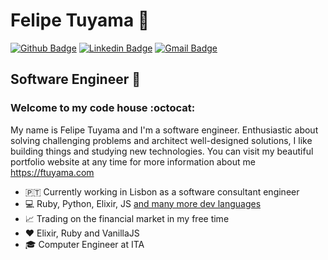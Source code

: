 # Felipe Tuyama 🌌

[![Github Badge](https://img.shields.io/badge/-Github-000?style=flat-square&logo=Github&logoColor=white&link=https://github.com/ftuyama)](https://github.com/ftuyama)
[![Linkedin Badge](https://img.shields.io/badge/-LinkedIn-blue?style=flat-square&logo=Linkedin&logoColor=white&link=https://www.linkedin.com/in/felipe-tuyama/)](https://www.linkedin.com/in/felipe-tuyama/)
[![Gmail Badge](https://img.shields.io/badge/-Gmail-c14438?style=flat-square&logo=Gmail&logoColor=white&link=https://ftuyama.com/)](https://ftuyama.com/)

## Software Engineer 👋  
###  Welcome to my code house :octocat:

My name is Felipe Tuyama and I'm a software engineer. Enthusiastic about solving challenging problems and architect well-designed solutions, I like building things and studying new technologies. You can visit my beautiful portfolio website at any time for more information about me <https://ftuyama.com>

- 🇵🇹 Currently working in Lisbon as a software consultant engineer
- 💻 Ruby, Python, Elixir, JS [and many more dev languages](https://www.linkedin.com/in/felipe-tuyama/)
- 📈 Trading on the financial market in my free time
- ❤️ Elixir, Ruby and VanillaJS
- 🎓 Computer Engineer at ITA

<!--
**ftuyama/ftuyama** is a ✨ _special_ ✨ repository because its `README.md` (this file) appears on your GitHub profile.
